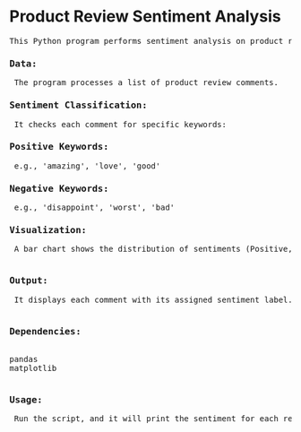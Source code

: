 # Product Review Sentiment Analysis
<pre>
This Python program performs sentiment analysis on product review comments. It classifies comments as Positive, Negative, or Neutral based on keywords. Here's an overview:
<h3>Data:</h3> The program processes a list of product review comments.
<h3>Sentiment Classification:</h3> It checks each comment for specific keywords:
<h3>Positive Keywords:</h3> e.g., 'amazing', 'love', 'good'
<h3>Negative Keywords:</h3> e.g., 'disappoint', 'worst', 'bad'
<h3>Visualization:</h3> A bar chart shows the distribution of sentiments (Positive, Negative, Neutral).

<h3>Output:</h3> It displays each comment with its assigned sentiment label.

<h3>Dependencies:</h3>
pandas
matplotlib

<h3>Usage:</h3> Run the script, and it will print the sentiment for each review and display a bar chart summarizing the sentiments.
</pre>
